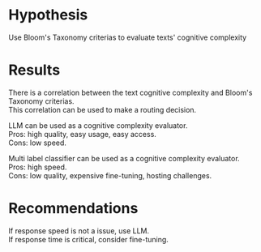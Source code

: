 # Hypothesis

Use Bloom's Taxonomy criterias to evaluate texts' cognitive complexity

# Results

There is a correlation between the text cognitive complexity and Bloom's Taxonomy criterias.  
This correlation can be used to make a routing decision.  
  
LLM can be used as a cognitive complexity evaluator.  
Pros: high quality, easy usage, easy access.  
Cons: low speed.  
  
Multi label classifier can be used as a cognitive complexity evaluator.  
Pros: high speed.  
Cons: low quality, expensive fine-tuning, hosting challenges.  
  
# Recommendations

If response speed is not a issue, use LLM.  
If response time is critical, consider fine-tuning.  
